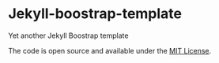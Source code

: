 # Jekyll-boostrap-template

Yet another Jekyll Boostrap template

The code is open source and available under the [MIT License](LICENSE.md).
